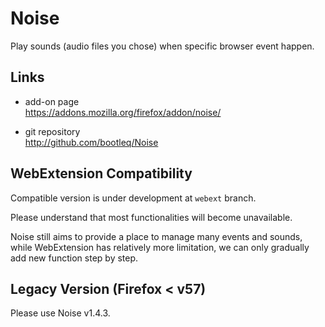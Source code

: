 Noise
=====

Play sounds (audio files you chose) when specific browser event happen.


Links
-----

- add-on page  
  https://addons.mozilla.org/firefox/addon/noise/

- git repository  
  http://github.com/bootleq/Noise


WebExtension Compatibility
--------------------------

Compatible version is under development at `webext` branch.

Please understand that most functionalities will become unavailable.

Noise still aims to provide a place to manage many events and sounds, while
WebExtension has relatively more limitation, we can only gradually add new
function step by step.


Legacy Version (Firefox &lt; v57)
---------------------------------

Please use Noise v1.4.3.
